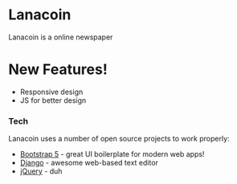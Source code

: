 # Lanacoin

Lanacoin is a online newspaper

# New Features!

  - Responsive design
  - JS for better design



### Tech

Lanacoin uses a number of open source projects to work properly:


* [Bootstrap 5](https://getbootstrap.com/) - great UI boilerplate for modern web apps!
* [Django](https://www.djangoproject.com/) - awesome web-based text editor
* [jQuery](https://jquery.com/) - duh
